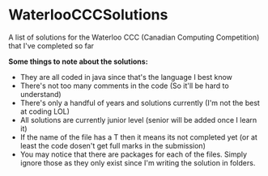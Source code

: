 # WaterlooCCCSolutions
A list of solutions for the Waterloo CCC (Canadian Computing Competition) that I've completed so far

**Some things to note about the solutions:**
  - They are all coded in java since that's the language I best know 
  - There's not too many comments in the code (So it'll be hard to understand)
  - There's only a handful of years and solutions currently (I'm not the best at coding LOL) 
  - All solutions are currently junior level (senior will be added once I learn it)
  - If the name of the file has a T then it means its not completed yet (or at least the code dosen't get full marks in the submission)
  - You may notice that there are packages for each of the files. Simply ignore those as they only exist since I'm writing the solution in folders.